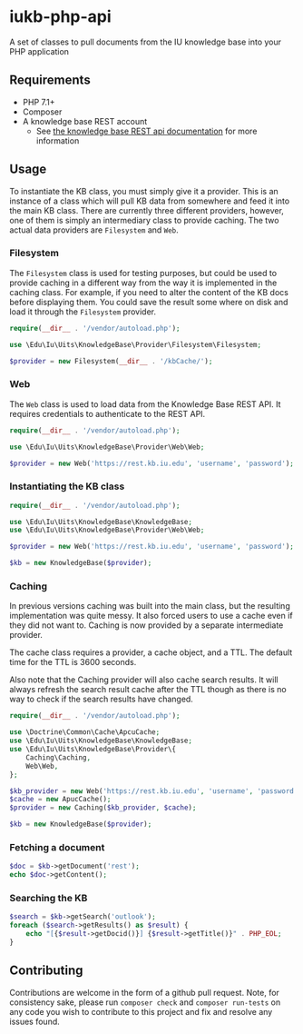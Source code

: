 # iukb-php-api
A set of classes to pull documents from the IU knowledge base into your PHP application

## Requirements
* PHP 7.1+
* Composer
* A knowledge base REST account
    * See [the knowledge base REST api documentation](https://kb.iu.edu/d/rest)
    for more information
    
## Usage
To instantiate the KB class, you must simply give it a provider. This is an
instance of a class which will pull KB data from somewhere and feed it into the
main KB class. There are currently three different providers, however, one of
them is simply an intermediary class to provide caching. The two actual data
providers are `Filesystem` and `Web`.

### Filesystem
The `Filesystem` class is used for testing purposes, but could be used to provide
caching in a different way from the way it is implemented in the caching class.
For example, if you need to alter the content of the KB docs before displaying
them. You could save the result some where on disk and load it through the
`Filesystem` provider.

```php
require(__dir__ . '/vendor/autoload.php');

use \Edu\Iu\Uits\KnowledgeBase\Provider\Filesystem\Filesystem;

$provider = new Filesystem(__dir__ . '/kbCache/');
```

### Web
The `Web` class is used to load data from the Knowledge Base REST API. It
requires credentials to authenticate to the REST API.

```php
require(__dir__ . '/vendor/autoload.php');

use \Edu\Iu\Uits\KnowledgeBase\Provider\Web\Web;

$provider = new Web('https://rest.kb.iu.edu', 'username', 'password');
```

### Instantiating the KB class
```php
require(__dir__ . '/vendor/autoload.php');

use \Edu\Iu\Uits\KnowledgeBase\KnowledgeBase;
use \Edu\Iu\Uits\KnowledgeBase\Provider\Web\Web;

$provider = new Web('https://rest.kb.iu.edu', 'username', 'password');

$kb = new KnowledgeBase($provider);
```

### Caching
In previous versions caching was built into the main class, but the resulting
implementation was quite messy. It also forced users to use a cache even if they
did not want to. Caching is now provided by a separate intermediate provider.

The cache class requires a provider, a cache object, and a TTL. The default time
for the TTL is 3600 seconds.

Also note that the Caching provider will also cache search results. It will
always refresh the search result cache after the TTL though as there is no way
to check if the search results have changed.

```php
require(__dir__ . '/vendor/autoload.php');

use \Doctrine\Common\Cache\ApcuCache;
use \Edu\Iu\Uits\KnowledgeBase\KnowledgeBase;
use \Edu\Iu\Uits\KnowledgeBase\Provider\{
    Caching\Caching,
    Web\Web,
};

$kb_provider = new Web('https://rest.kb.iu.edu', 'username', 'password');
$cache = new ApucCache();
$provider = new Caching($kb_provider, $cache);

$kb = new KnowledgeBase($provider);
```

### Fetching a document
```php
$doc = $kb->getDocument('rest');
echo $doc->getContent();
```

### Searching the KB
```php
$search = $kb->getSearch('outlook');
foreach ($search->getResults() as $result) {
    echo "[{$result->getDocid()}] {$result->getTitle()}" . PHP_EOL;
}
```

## Contributing
Contributions are welcome in the form of a github pull request. Note, for
consistency sake, please run `composer check` and `composer run-tests` on any code
you wish to contribute to this project and fix and resolve any issues found.
